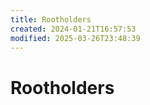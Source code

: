 ```yaml
---
title: Rootholders
created: 2024-01-21T16:57:53
modified: 2025-03-26T23:48:39
---
```


# Rootholders
